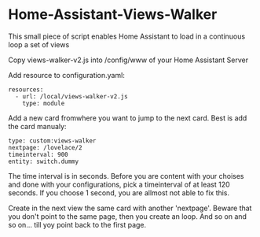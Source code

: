 # Home-Assistant-Views-Walker
This small piece of script enables Home Assistant to load in a continuous loop a set of views

Copy views-walker-v2.js into /config/www of your Home Assistant Server

Add resource to configuration.yaml:

    resources:
  	  - url: /local/views-walker-v2.js
        type: module

Add a new card fromwhere you want to jump to the next card. Best is add the card manualy:

    type: custom:views-walker
    nextpage: /lovelace/2
    timeinterval: 900
    entity: switch.dummy
  
The time interval is in seconds. Before you are content with your choises and done with your configurations, pick a timeinterval of at least 120 seconds. If you choose 1 second, you are allmost not able to fix this.

Create in the next view the same card with another 'nextpage'. Beware that you don't point to the same page, then you create an loop.
And so on and so on... till yoy point back to the first page.
